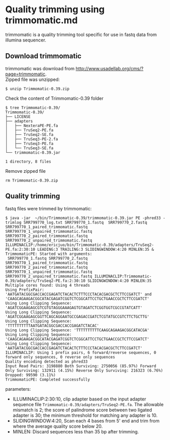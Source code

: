 # Quality trimming using trimmomatic.md
trimmomatic is a quality trimming tool specific for use in fastq data from illumina sequencer.

##  Download trimmomatic
trimmomatic was download from http://www.usadellab.org/cms/?page=trimmomatic.  
Zipped file was unzipped:
```
$ unzip Trimmomatic-0.39.zip
```
Check the content of Trimmomatic-0.39 folder
```
$ tree Trimmomatic-0.39/
Trimmomatic-0.39/
├── LICENSE
├── adapters
│   ├── NexteraPE-PE.fa
│   ├── TruSeq2-PE.fa
│   ├── TruSeq2-SE.fa
│   ├── TruSeq3-PE-2.fa
│   ├── TruSeq3-PE.fa
│   └── TruSeq3-SE.fa
└── trimmomatic-0.39.jar

1 directory, 8 files
```
Remove zipped file
```
rm Trimmomatic-0.39.zip
```

## Quality trimming
fastq files were trimmed by trimmomatic:
```
$ java -jar  ~/bin/Trimmomatic-0.39/trimmomatic-0.39.jar PE -phred33 -trimlog SRR799770_log.txt SRR799770_1.fastq  SRR799770_2.fastq SRR799770_1_paired_trimmomatic.fastq SRR799770_1_unpaired_trimmomatic.fastq SRR799770_2_paired_trimmomatic.fastq SRR799770_2_unpaired_trimmomatic.fastq ILLUMINACLIP:/home/ericjuo/bin/Trimmomatic-0.39/adapters/TruSeq2-PE.fa:2:30:10 LEADING:3 TRAILING:3 SLIDINGWINDOW:4:20 MINLEN:35 &
TrimmomaticPE: Started with arguments:
 SRR799770_1.fastq SRR799770_2.fastq SRR799770_1_paired_trimmomatic.fastq SRR799770_2_paired_trimmomatic.fastq SRR799770_1_unpaired_trimmomatic.fastq SRR799770_2_unpaired_trimmomatic.fastq ILLUMINACLIP:Trimmomatic-0.39/adapters/TruSeq2-PE.fa:2:30:10 SLIDINGWINDOW:4:20 MINLEN:35
Multiple cores found: Using 4 threads
Using PrefixPair: 'AATGATACGGCGACCACCGAGATCTACACTCTTTCCCTACACGACGCTCTTCCGATCT' and 'CAAGCAGAAGACGGCATACGAGATCGGTCTCGGCATTCCTGCTGAACCGCTCTTCCGATCT'
Using Long Clipping Sequence: 'AGATCGGAAGAGCGTCGTGTAGGGAAAGAGTGTAGATCTCGGTGGTCGCCGTATCATT'
Using Long Clipping Sequence: 'AGATCGGAAGAGCGGTTCAGCAGGAATGCCGAGACCGATCTCGTATGCCGTCTTCTGCTTG'
Using Long Clipping Sequence: 'TTTTTTTTTTAATGATACGGCGACCACCGAGATCTACAC'
Using Long Clipping Sequence: 'TTTTTTTTTTCAAGCAGAAGACGGCATACGA'
Using Long Clipping Sequence: 'CAAGCAGAAGACGGCATACGAGATCGGTCTCGGCATTCCTGCTGAACCGCTCTTCCGATCT'
Using Long Clipping Sequence: 'AATGATACGGCGACCACCGAGATCTACACTCTTTCCCTACACGACGCTCTTCCGATCT'
ILLUMINACLIP: Using 1 prefix pairs, 6 forward/reverse sequences, 0 forward only sequences, 0 reverse only sequences
Quality encoding detected as phred33
Input Read Pairs: 3198880 Both Surviving: 2750056 (85.97%) Forward Only Surviving: 132911 (4.15%) Reverse Only Surviving: 216323 (6.76%) Dropped: 99590 (3.11%)
TrimmomaticPE: Completed successfully
```
parameters:
- ILLUMINACLIP:2:30:10, clip adapter based on the input adapter sequence file `Trimmomatic-0.39/adapters/TruSeq2-PE.fa`. The allowable mismatch is 2; the score of palindrome score between two ligated adapter is 30; the minimum threshold for matching any adapter is 10.
- SLIDINGWINDOW:4:20, Scan each 4 bases from 5' end and trim from where the average quality score below 20.
- MINLEN: Discard sequences less than 35 bp after trimming.

